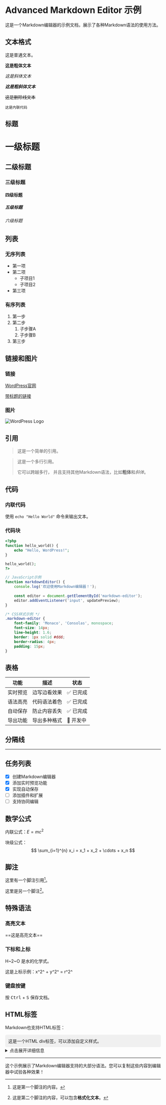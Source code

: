# Advanced Markdown Editor 示例

这是一个Markdown编辑器的示例文档，展示了各种Markdown语法的使用方法。

## 文本格式

这是普通文本。

**这是粗体文本**

*这是斜体文本*

***这是粗斜体文本***

~~这是删除线文本~~

`这是内联代码`

## 标题

# 一级标题
## 二级标题  
### 三级标题
#### 四级标题
##### 五级标题
###### 六级标题

## 列表

### 无序列表
- 第一项
- 第二项
  - 子项目1
  - 子项目2
- 第三项

### 有序列表
1. 第一步
2. 第二步
   1. 子步骤A
   2. 子步骤B
3. 第三步

## 链接和图片

### 链接
[WordPress官网](https://wordpress.org)

[带标题的链接](https://wordpress.org "WordPress官方网站")

### 图片
![WordPress Logo](https://s.w.org/style/images/wp-header-logo.png)

## 引用

> 这是一个简单的引用。

> 这是一个多行引用。
> 
> 它可以跨越多行，
> 并且支持其他Markdown语法，比如**粗体**和*斜体*。

## 代码

### 内联代码
使用 `echo "Hello World"` 命令来输出文本。

### 代码块
```php
<?php
function hello_world() {
    echo "Hello, WordPress!";
}

hello_world();
?>
```

```javascript
// JavaScript示例
function markdownEditor() {
    console.log('欢迎使用Markdown编辑器！');
    
    const editor = document.getElementById('markdown-editor');
    editor.addEventListener('input', updatePreview);
}
```

```css
/* CSS样式示例 */
.markdown-editor {
    font-family: 'Monaco', 'Consolas', monospace;
    font-size: 14px;
    line-height: 1.6;
    border: 1px solid #ddd;
    border-radius: 4px;
    padding: 15px;
}
```

## 表格

| 功能 | 描述 | 状态 |
|------|------|------|
| 实时预览 | 边写边看效果 | ✅ 已完成 |
| 语法高亮 | 代码语法着色 | ✅ 已完成 |
| 自动保存 | 防止内容丢失 | ✅ 已完成 |
| 导出功能 | 导出多种格式 | 🚧 开发中 |

## 分隔线

---

## 任务列表

- [x] 创建Markdown编辑器
- [x] 添加实时预览功能
- [x] 实现自动保存
- [ ] 添加插件和扩展
- [ ] 支持协同编辑

## 数学公式

内联公式：$E = mc^2$

块级公式：
$$
\sum_{i=1}^{n} x_i = x_1 + x_2 + \cdots + x_n
$$

## 脚注

这里有一个脚注引用[^1]。

这里是另一个脚注[^2]。

[^1]: 这是第一个脚注的内容。
[^2]: 这是第二个脚注的内容，可以包含**格式化文本**。

## 特殊语法

### 高亮文本
==这是高亮文本==

### 下标和上标
H~2~O 是水的化学式。

这是上标示例：x^2^ + y^2^ = r^2^

### 键盘按键
按 <kbd>Ctrl</kbd> + <kbd>S</kbd> 保存文档。

## HTML标签

Markdown也支持HTML标签：

<div style="background-color: #f0f0f0; padding: 10px; border-radius: 5px;">
这是一个HTML div标签，可以添加自定义样式。
</div>

<details>
<summary>点击展开详细信息</summary>
这里是折叠的内容，点击上面的标题可以展开或收起。

支持**Markdown语法**和`代码`。
</details>

---

这个示例展示了Markdown编辑器支持的大部分语法。您可以复制这些内容到编辑器中试验各种效果！ 